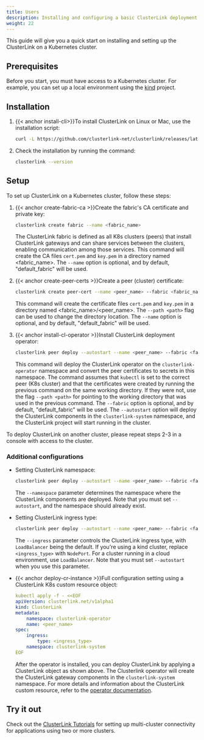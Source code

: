 ```yaml
---
title: Users
description: Installing and configuring a basic ClusterLink deployment
weight: 22
---
```


This guide will give you a quick start on installing and setting up the ClusterLink on a Kubernetes cluster.

## Prerequisites

Before you start, you must have access to a Kubernetes cluster.
For example, you can set up a local environment using the [kind](https://kind.sigs.k8s.io/) project.

## Installation

1. {{< anchor install-cli>}}To install ClusterLink on Linux or Mac, use the installation script:

    ```sh
    curl -L https://github.com/clusterlink-net/clusterlink/releases/latest/download/clusterlink.sh | sh -
    ```

1. Check the installation by running the command:

    ```sh
    clusterlink --version
    ```

## Setup

To set up ClusterLink on a Kubernetes cluster, follow these steps:

1. {{< anchor create-fabric-ca >}}Create the fabric's CA certificate and private key:

    ```sh
    clusterlink create fabric --name <fabric_name>
    ```

    The ClusterLink fabric is defined as all K8s clusters (peers) that install ClusterLink gateways
    and can share services between the clusters, enabling communication among those services.
    This command will create the CA files `cert.pem` and `key.pem` in a directory named <fabric_name>.
    The `--name` option is optional, and by default, "default_fabric" will be used.

1. {{< anchor create-peer-certs >}}Create a peer (cluster) certificate:

    ```sh
    clusterlink create peer-cert --name <peer_name> --fabric <fabric_name>
    ```

    This command will create the certificate files `cert.pem` and `key.pem`
    in a directory named <fabric_name>/<peer_name>.
    The `--path <path>` flag can be used to change the directory location.
    The `--name` option is optional, and by default, "default_fabric" will be used.

1. {{< anchor install-cl-operator >}}Install ClusterLink deployment operator:

    ```sh
    clusterlink peer deploy --autostart --name <peer_name> --fabric <fabric_name>
    ```

    This command will deploy the ClusterLink operator on the `clusterlink-operator` namespace
    and convert the peer certificates to secrets in this namespace.
    The command assumes that `kubectl` is set to the correct peer (K8s cluster)
    and that the certificates were created by running the previous command on the same working directory.
    If they were not, use the flag `--path <path>` for pointing to the working directory
    that was used in the previous command.
    The `--fabric` option is optional, and by default, "default_fabric" will be used.
    The `--autostart` option will deploy the ClusterLink components in the `clusterlink-system` namespace,
    and the ClusterLink project will start running in the cluster.

To deploy ClusterLink on another cluster, please repeat steps 2-3 in a console with access to the cluster.

### Additional configurations

* Setting ClusterLink namespace:

    ```sh
    clusterlink peer deploy --autostart --name <peer_name> --fabric <fabric_name> --namespace <namespace>
    ```

    The `--namespace` parameter determines the namespace where the ClusterLink components are deployed.
    Note that you must set `--autostart`, and the namespace should already exist.

* Setting ClusterLink ingress type:

    ```sh
    clusterlink peer deploy --autostart --name <peer_name> --fabric <fabric_name> --ingress <ingress_type>
    ```

    The `--ingress` parameter controls the ClusterLink ingress type, with `LoadBalancer` being the default.
    If you're using a kind cluster, replace `<ingress_type>` with `NodePort`.
    For a cluster running in a cloud environment, use `LoadBalancer`.
    Note that you must set `--autostart` when you use this parameter.

* {{< anchor deploy-cr-instance >}}Full configuration setting using a ClusterLink K8s custom resource object:

    ```yaml
    kubectl apply -f - <<EOF
    apiVersion: clusterlink.net/v1alpha1
    kind: ClusterLink
    metadata:
        namespace: clusterlink-operator
        name: <peer_name>
    spec:
        ingress:
            type: <ingress_type>
        namespace: clusterlink-system
    EOF
    ```

    After the operator is installed, you can deploy ClusterLink by applying a ClusterLink object as shown above.
    The Clusterlink operator will create the ClusterLink gateway components in the `clusterlink-system` namespace.
    For more details and information about the ClusterLink custom resource,
    refer to the [operator documentation](https://github.com/clusterlink-net/clusterlink/blob/main/design-proposals/project-deployment.md#clusterlink-crd).

## Try it out

Check out the [ClusterLink Tutorials][tutorials] for setting up
 multi-cluster connectivity for applications using two or more clusters.

[tutorials]: ../tutorials/
